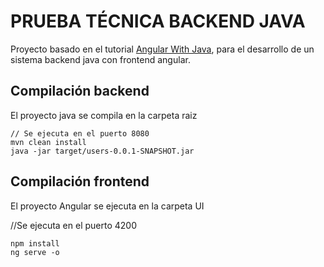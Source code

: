 # PRUEBA TÉCNICA BACKEND JAVA

Proyecto basado en el tutorial [Angular With Java](https://medium.com/bb-tutorials-and-thoughts/how-to-develop-and-build-angular-app-with-java-backend-87fb603c6e17), para el desarrollo de un sistema backend java con frontend angular.

## Compilación backend

El proyecto java se compila en la carpeta raiz

```
// Se ejecuta en el puerto 8080
mvn clean install
java -jar target/users-0.0.1-SNAPSHOT.jar
```
 
## Compilación frontend

El proyecto Angular se ejecuta en la carpeta UI

//Se ejecuta en el puerto 4200
```
npm install
ng serve -o
```